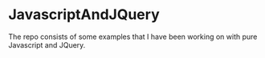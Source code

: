 # JavascriptAndJQuery

The repo consists of some examples that I have been working on with pure Javascript and JQuery.
